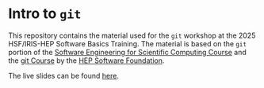 # Intro to `git`

This repository contains the material used for the `git` workshop at the 2025 HSF/IRIS-HEP Software Basics Training. The material is based on the `git` portion of the [Software Engineering for Scientific Computing Course](https://henryiii.github.io/se-for-sci/content/intro.html) and the [git Course](https://hsf-training.github.io/git-novice/) by the [HEP Software Foundation](https://hepsoftwarefoundation.org/).

The live slides can be found [here](https://ariostas-talks.github.io/2025-09-03-intro-to-git).
